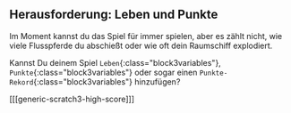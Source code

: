 ## Herausforderung: Leben und Punkte

Im Moment kannst du das Spiel für immer spielen, aber es zählt nicht, wie viele Flusspferde du abschießt oder wie oft dein Raumschiff explodiert.

Kannst Du deinem Spiel `Leben`{:class="block3variables"}, `Punkte`{:class="block3variables"} oder sogar einen `Punkte-Rekord`{:class="block3variables"} hinzufügen?

[[[generic-scratch3-high-score]]]